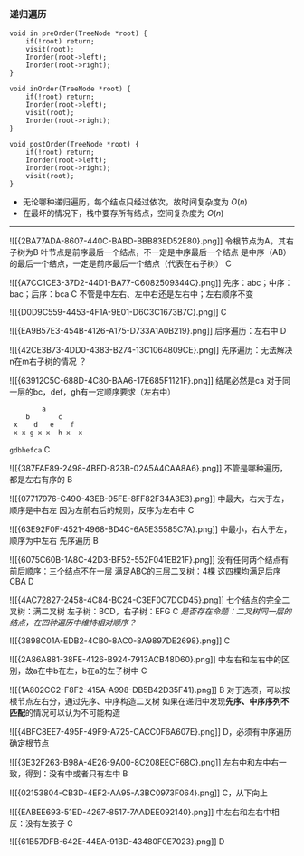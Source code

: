 ### 递归遍历

```
void in preOrder(TreeNode *root) {
	if(!root) return;
	visit(root);
	Inorder(root->left);
	Inorder(root->right);
} 

void inOrder(TreeNode *root) {
	if(!root) return;
	Inorder(root->left);
	visit(root);
	Inorder(root->right);
} 

void postOrder(TreeNode *root) {
	if(!root) return;
	Inorder(root->left);
	Inorder(root->right);
	visit(root);
} 
```

- 无论哪种递归遍历，每个结点只经过依次，故时间复杂度为 $O(n)$
- 在最坏的情况下，栈中要存所有结点，空间复杂度为 $O(n)$

-----
![[{2BA77ADA-8607-440C-BABD-BBB83ED52E80}.png]]
令根节点为A，其右子树为B
叶节点是前序最后一个结点，不一定是中序最后一个结点
是中序（AB）的最后一个结点，一定是前序最后一个结点（代表在右子树）
C

![[{A7CC1CE3-37D2-44D1-BA77-C6082509344C}.png]]
先序：abc；中序：bac；后序：bca
C
不管是中左右、左中右还是左右中；左右顺序不变

![[{D0D9C559-4453-4F1A-9E01-D6C3C1673B7C}.png]]
C

![[{EA9B57E3-454B-4126-A175-D733A1A0B219}.png]]
后序遍历：左右中
D

![[{42CE3B73-4DD0-4383-B274-13C1064809CE}.png]]
先序遍历：无法解决n在m右子树的情况
？


![[{63912C5C-688D-4C80-BAA6-17E685F1121F}.png]]
结尾必然是ca
对于同一层的bc，def，gh有一定顺序要求（左右中）
```
		a
	b       c
 x    d   e    f
 x x g x x  h x  x
```
`gdbhefca`
C

![[{387FAE89-2498-4BED-823B-02A5A4CAA8A6}.png]]
不管是哪种遍历，都是左右有序的
B

![[{07717976-C490-43EB-95FE-8FF82F34A3E3}.png]]
中最大，右大于左，顺序是中右左
因为左前右后的规则，反序为左右中
C

![[{63E92F0F-4521-4968-BD4C-6A5E35585C7A}.png]]
中最小，右大于左，顺序为中左右
先序遍历
B

![[{6075C60B-1A8C-42D3-BF52-552F041EB21F}.png]]
没有任何两个结点有前后顺序：三个结点不在一层
满足ABC的三层二叉树：4棵
这四棵均满足后序CBA
D

![[{4AC72827-2458-4C84-BC24-C3EF0C7DCD45}.png]]
七个结点的完全二叉树：满二叉树
左子树：BCD，右子树：EFG
C
*是否存在命题：二叉树同一层的结点，在四种遍历中维持相对顺序？*

![[{3898C01A-EDB2-4CB0-8AC0-8A9897DE2698}.png]]
C

![[{2A86A881-38FE-4126-B924-7913ACB48D60}.png]]
中左右和左右中的区别，故a在中b在左，b在a的左子树中
C

![[{1A802CC2-F8F2-415A-A998-DB5B42D35F41}.png]]
B
对于选项，可以按根节点左右分，通过先序、中序构造二叉树
如果在递归中发现**先序、中序序列不匹配**的情况可以认为不可能构造

![[{4BFC8EE7-495F-49F9-A725-CACC0F6A607E}.png]]
D，必须有中序遍历确定根节点

![[{3E32F263-B98A-4E26-9A00-8C208EECF68C}.png]]
左右中和左中右一致，得到：没有中或者只有左中
B

![[{02153804-CB3D-4EF2-AA95-A3BC0973F064}.png]]
C，从下向上

![[{EABEE693-51ED-4267-8517-7AADEE092140}.png]]
中左右和左右中相反：没有左孩子
C

![[{61B57DFB-642E-44EA-91BD-43480F0E7023}.png]]
D


